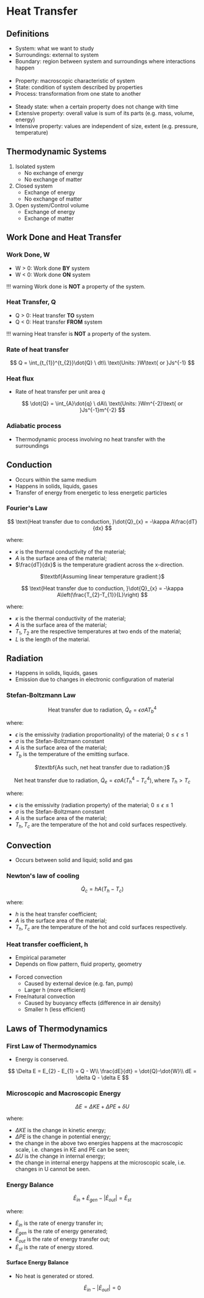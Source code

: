 # Heat Transfer

## Definitions

- System: what we want to study
- Surroundings: external to system
- Boundary: region between system and surroundings where interactions happen
  <br><br>
- Property: macroscopic characteristic of system
- State: condition of system described by properties
- Process: transformation from one state to another
  <br><br>
- Steady state: when a certain property does not change with time
- Extensive property: overall value is sum of its parts (e.g. mass, volume, energy)
- Intensive property: values are independent of size, extent (e.g. pressure, temperature)

## Thermodynamic Systems

1. Isolated system 
	- No exchange of energy
	- No exchange of matter
2. Closed system
	- Exchange of energy 
	- No exchange of matter
3. Open system/Control volume 
	- Exchange of energy 
	- Exchange of matter

## Work Done and Heat Transfer

### Work Done, W

- W > 0: Work done **BY** system
- W < 0: Work done **ON** system

!!! warning
	Work done is **NOT** a property of the system.

### Heat Transfer, Q

- Q > 0: Heat transfer **TO** system
- Q < 0: Heat transfer **FROM** system

!!! warning
	Heat transfer is **NOT** a property of the system.

### Rate of heat transfer

$$
Q = \int_{t_{1}}^{t_{2}}\dot{Q} \ dt\\
\text{Units: }W\text{ or }Js^{-1}
$$

### Heat flux

- Rate of heat transfer per unit area $\dot{q}$

$$
\dot{Q} = \int_{A}\dot{q} \ dA\\
\text{Units: }Wm^{-2}\text{ or }Js^{-1}m^{-2}
$$

### Adiabatic process

- Thermodynamic process involving no heat transfer with the surroundings

## Conduction

* Occurs within the same medium
* Happens in solids, liquids, gases
* Transfer of energy from energetic to less energetic particles<br>

### Fourier's Law

$$
\text{Heat transfer due to conduction, }\dot{Q}_{x} = -\kappa A\frac{dT}{dx}
$$

where:

* $\kappa$ is the thermal conductivity of the material;
* $A$ is the surface area of the material;
* $\frac{dT}{dx}$ is the temperature gradient across the x-direction.

<center>$\textbf{Assuming linear temperature gradient:}$</center>

$$
\text{Heat transfer due to conduction, }\dot{Q}_{x} = -\kappa A\left(\frac{T_{2}-T_{1}}{L}\right)
$$

where:

* $\kappa$ is the thermal conductivity of the material;
* $A$ is the surface area of the material;
* $T_{1}, T_{2}$ are the respective temperatures at two ends of the material;
* $L$ is the length of the material.

## Radiation

* Happens in solids, liquids, gases
* Emission due to changes in electronic configuration of material

### Stefan-Boltzmann Law

$$
\text{Heat transfer due to radiation, }\dot{Q}_{e} = \epsilon\sigma AT_{b}^{4}
$$

where:

* $\epsilon$ is the emissivity (radiation proportionality) of the material; $0\leq\epsilon\leq1$
* $\sigma$ is the Stefan-Boltzmann constant
* $A$ is the surface area of the material;
* $T_{b}$ is the temperature of the emitting surface.

<center>$\textbf{As such, net heat transfer due to radiation:}$</center>

$$
\text{Net heat transfer due to radiation, }\dot{Q}_{e} = \epsilon\sigma A(T_{h}^4-T_{c}^4), \text{where }T_{h} > T_{c}
$$

where:

* $\epsilon$ is the emissivity (radiation property) of the material; $0\leq\epsilon\leq1$
* $\sigma$ is the Stefan-Boltzmann constant
* $A$ is the surface area of the material;
* $T_{h}, T_{c}$ are the temperature of the hot and cold surfaces respectively.<br>

## Convection

* Occurs between solid and liquid; solid and gas

### Newton's law of cooling

$$
\dot{Q}_{c} = hA(T_{h}-T_{c})
$$

where:

* $h$ is the heat transfer coefficient;
* $A$ is the surface area of the material;
* $T_{h}, T_{c}$ are the temperature of the hot and cold surfaces respectively.

### Heat transfer coefficient, h

* Empirical parameter
* Depends on flow pattern, fluid property, geometry<br><br>
* Forced convection
	* Caused by external device (e.g. fan, pump)
	* Larger h (more efficient)
* Free/natural convection
	* Caused by buoyancy effects (difference in air density)
	* Smaller h (less efficient)

## Laws of Thermodynamics

### First Law of Thermodynamics

* Energy is conserved.

$$
\Delta E = E_{2} - E_{1} = Q - W\\
\frac{dE}{dt} = \dot{Q}-\dot{W}\\
dE = \delta Q - \delta E
$$

### Microscopic and Macroscopic Energy

$$
\Delta E = \Delta KE + \Delta PE + \delta U
$$

where:

* $\Delta KE$ is the change in kinetic energy;
* $\Delta PE$ is the change in potential energy;
* the change in the above two energies happens at the macroscopic scale, i.e. changes in KE and PE can be seen;
* $\Delta U$ is the change in internal energy; 
* the change in internal energy happens at the microscopic scale, i.e. changes in U cannot be seen.

### Energy Balance

$$
\dot{E}_{in} + \dot{E}_{gen} -|\dot{E}_{out}| = \dot{E}_{st}
$$

where:

* $\dot{E}_{in}$ is the rate of energy transfer in;
* $\dot{E}_{gen}$ is the rate of energy generated;
* $\dot{E}_{out}$ is the rate of energy transfer out;
* $\dot{E}_{st}$ is the rate of energy stored.

#### Surface Energy Balance
* No heat is generated or stored.

$$
\dot{E}_{in}-|\dot{E}_{out}| = 0
$$
